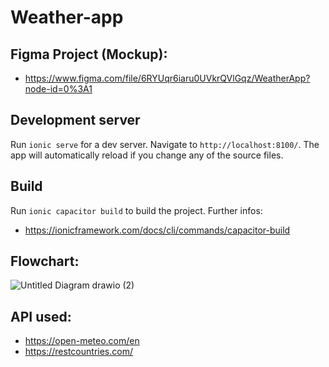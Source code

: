 # Weather-app

## Figma Project (Mockup):
- https://www.figma.com/file/6RYUqr6iaru0UVkrQVlGqz/WeatherApp?node-id=0%3A1

## Development server

Run `ionic serve` for a dev server. Navigate to `http://localhost:8100/`. The app will automatically reload if you change any of the source files.

## Build

Run `ionic capacitor build` to build the project. Further infos:
- https://ionicframework.com/docs/cli/commands/capacitor-build

## Flowchart:

![Untitled Diagram drawio (2)](https://user-images.githubusercontent.com/26064841/192149690-2a12cf76-eca2-4656-93e7-ef741f63b525.png)

## API used:
- https://open-meteo.com/en
- https://restcountries.com/

